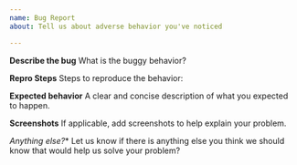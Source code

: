 ```yaml
---
name: Bug Report
about: Tell us about adverse behavior you've noticed

---
```


**Describe the bug**
What is the buggy behavior?

**Repro Steps**
Steps to reproduce the behavior:

**Expected behavior**
A clear and concise description of what you expected to happen.

**Screenshots**
If applicable, add screenshots to help explain your problem.

*Anything else?**
Let us know if there is anything else you think we should know that would help us solve your problem?
